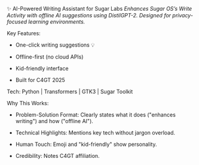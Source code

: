 ✨ AI-Powered Writing Assistant for Sugar Labs
*Enhances Sugar OS’s Write Activity with offline AI suggestions using DistilGPT-2. Designed for privacy-focused learning environments.*

Key Features:

- One-click writing suggestions 💡

- Offline-first (no cloud APIs)

- Kid-friendly interface

- Built for C4GT 2025

Tech: Python | Transformers | GTK3 | Sugar Toolkit

Why This Works:

- Problem-Solution Format: Clearly states what it does ("enhances writing") and how ("offline AI").

- Technical Highlights: Mentions key tech without jargon overload.

- Human Touch: Emoji and "kid-friendly" show personality.

- Credibility: Notes C4GT affiliation.
